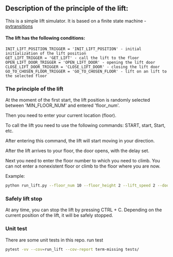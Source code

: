 ## Description of the principle of the lift:

This is a simple lift simulator. It is based on a finite state machine - [pytransitions](https://github.com/pytransitions)

#### The lift has the following conditions:
```
INIT_LIFT_POSITION_TRIGGER = 'INIT_LIFT_POSITION' - initial initialization of the lift position
GET_LIFT_TRIGGER = 'GET_LIFT' - call the lift to the floor
OPEN_LIFT_DOOR_TRIGGER = 'OPEN_LIFT_DOOR' - opening the lift door
CLOSE_LIFT_DOOR_TRIGGER = 'CLOSE_LIFT_DOOR' - closing the lift door
GO_TO_CHOSEN_FLOOR_TRIGGER = 'GO_TO_CHOSEN_FLOOR' - lift on an lift to the selected floor

```
### The principle of the lift
At the moment of the first start, the lift position is randomly selected between 'MIN_FLOOR_NUM' and entered 'floor_num'.

Then you need to enter your current location (floor).

To call the lift you need to use the following commands: START, start, Start, etc.

After entering this command, the lift will start moving in your direction.

After the lift arrives to your floor, the door opens, with the delay set.

Next you need to enter the floor number to which you need to climb. You can not enter a nonexistent floor or climb to the floor where you are now.

Example:
```bash
python run_lift.py --floor_num 10 --floor_height 2 --lift_speed 2 --door_time 1
``` 
### Safely lift stop
At any time, you can stop the lift by pressing CTRL + C. Depending on the current position of the lift, it will be safely stopped.

### Unit test
There are some unit tests in this repo.
run test
```bash
pytest -vv --cov=run_lift --cov-report term-missing tests/
```